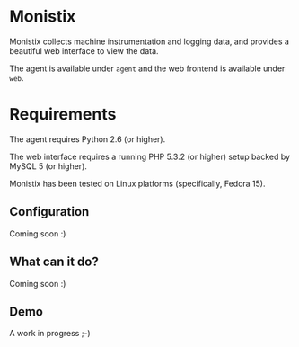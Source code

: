 # Monistix

Monistix collects machine instrumentation and logging data, and provides a beautiful web interface to view the data.

The agent is available under `agent` and the web frontend is available under `web`.

# Requirements

The agent requires Python 2.6 (or higher).

The web interface requires a running PHP 5.3.2 (or higher) setup backed by MySQL 5 (or higher).

Monistix has been tested on Linux platforms (specifically, Fedora 15).

## Configuration

Coming soon :)

## What can it do?

Coming soon :)

## Demo

A work in progress ;-)
